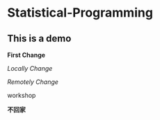 # Statistical-Programming

## This is a demo

**First Change**

*Locally Change*

*Remotely Change*

workshop

**不回家**